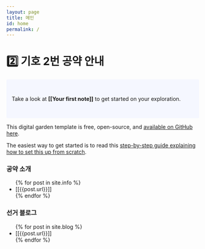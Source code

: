 ```yaml
---
layout: page
title: 메인
id: home
permalink: /
---
```


# 2️⃣ 기호 2번 공약 안내

<p style="padding: 3em 1em; background: #f5f7ff; border-radius: 4px;">
  Take a look at <span style="font-weight: bold">[[Your first note]]</span> to get started on your exploration.
</p>

This digital garden template is free, open-source, and [available on GitHub here](https://github.com/maximevaillancourt/digital-garden-jekyll-template).

The easiest way to get started is to read this [step-by-step guide explaining how to set this up from scratch](https://maximevaillancourt.com/blog/setting-up-your-own-digital-garden-with-jekyll).

<h3>공약 소개</h3>

<ul>
  {% for post in site.info %}
    <li>
      [[{{post.url}}]]
    </li>
  {% endfor %}
</ul>

<h3>선거 블로그</h3>

<ul>
  {% for post in site.blog %}
    <li>
      [[{{post.url}}]]
    </li>
  {% endfor %}
</ul>


<style>
  .wrapper {
    max-width: 46em;
  }
</style>
